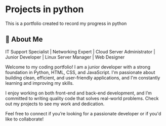 # Projects in python

This is a portfolio created to record my progress in python


## 🚀 About Me

IT Support Specialist | Networking Expert | Cloud Server Administrator | Junior Developer | Linux Server Manager | Web Designer

Welcome to my coding portfolio! I am a junior developer with a strong foundation in Python, HTML, CSS, and JavaScript. I'm passionate about building clean, efficient, and user-friendly applications, and I'm constantly learning and improving my skills.

I enjoy working on both front-end and back-end development, and I’m committed to writing quality code that solves real-world problems. Check out my projects to see my work and dedication.

Feel free to connect if you’re looking for a passionate developer or if you'd like to collaborate!

